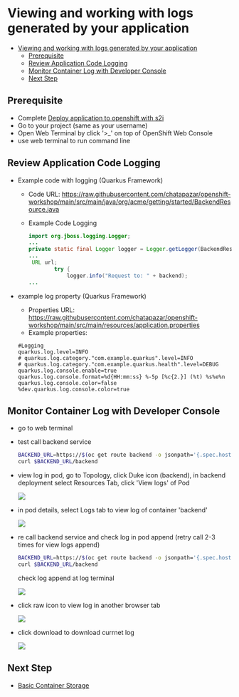 # Viewing and working with logs generated by your application
<!-- TOC -->

- [Viewing and working with logs generated by your application](#viewing-and-working-with-logs-generated-by-your-application)
  - [Prerequisite](#prerequisite)
  - [Review Application Code Logging](#review-application-code-logging)
  - [Monitor Container Log with Developer Console](#monitor-container-log-with-developer-console)
  <!--- [Monitor Container Log with Loki Stack in Openshift](#monitor-container-log-with-loki-stack-in-openshift)-->
  - [Next Step](#next-step)

<!-- /TOC -->
## Prerequisite
- Complete [Deploy application to openshift with s2i](deploywiths2i.md)
- Go to your project (same as your username)
- Open Web Terminal by click '>_' on top of OpenShift Web Console
- use web terminal to run command line

## Review Application Code Logging
- Example code with logging (Quarkus Framework)
  - Code URL: https://raw.githubusercontent.com/chatapazar/openshift-workshop/main/src/main/java/org/acme/getting/started/BackendResource.java
  - Example Code Logging

    ```java
    import org.jboss.logging.Logger;
    ...
    private static final Logger logger = Logger.getLogger(BackendResource.class);
    ...
     URL url;
            try {
                logger.info("Request to: " + backend);
    ...
    ```

- example log property (Quarkus Framework)
  - Properties URL: https://raw.githubusercontent.com/chatapazar/openshift-workshop/main/src/main/resources/application.properties
  - Example properties:

  ```prop
  #Logging
  quarkus.log.level=INFO
  # quarkus.log.category."com.example.quarkus".level=INFO
  # quarkus.log.category."com.example.quarkus.health".level=DEBUG
  quarkus.log.console.enable=true
  quarkus.log.console.format=%d{HH:mm:ss} %-5p [%c{2.}] (%t) %s%e%n
  quarkus.log.console.color=false
  %dev.quarkus.log.console.color=true
  ```

## Monitor Container Log with Developer Console
- go to web terminal
- test call backend service

  ```bash
  BACKEND_URL=https://$(oc get route backend -o jsonpath='{.spec.host}')
  curl $BACKEND_URL/backend
  ```

- view log in pod, go to Topology, click Duke icon (backend), in backend deployment select Resources Tab, click 'View logs' of Pod

  ![](images/log_1.png)

- in pod details, select Logs tab to view log of container 'backend'

  ![](images/log_2.png)

- re call backend service and check log in pod append (retry call 2-3 times for view logs append)

    ```bash
    BACKEND_URL=https://$(oc get route backend -o jsonpath='{.spec.host}')
    curl $BACKEND_URL/backend
    ```

    check log append at log terminal

    ![](images/log_2.png)

- click raw icon to view log in another browser tab

  ![](images/log_3.png)

- click download to download currnet log

  ![](images/log_4.png)

<!--## Monitor Container Log with Loki Stack in Openshift
- Aggregated Logs to view Logs from Loki

  ![](images/log_5.png)

- Openshift will get Log from Loki Stack, you can filter with content, servity or use query to search logs.

  ![](images/log_6.png)

- Developer can custom filter to view log.
- For monitor more than 1 pod, developer can access Observe (on left menu) and select Logs Tab to search log across containers, pods and Namespaces

  ![](images/log_8.png)
-->
## Next Step
- [Basic Container Storage](storage.md)





